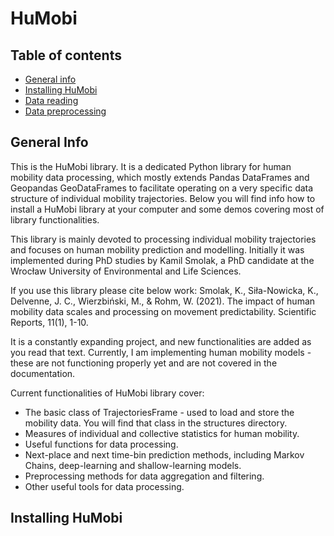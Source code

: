 # HuMobi
 
 ## Table of contents
* [General info](#General-info)
* [Installing HuMobi](#Installing-HuMobi)
* [Data reading](#Data-reading)
* [Data preprocessing](#Data-preprocessing)
 
## General Info
This is the HuMobi library. It is a dedicated Python library for human mobility data processing, which mostly extends Pandas
DataFrames and Geopandas GeoDataFrames to facilitate operating on a very specific data structure of individual mobility trajectories. Below you will find info how to install a HuMobi library at your computer and some demos covering most of library functionalities.

This library is mainly devoted to processing individual mobility trajectories and focuses on human mobility prediction and modelling. Initially it was implemented during PhD studies by Kamil Smolak, a PhD candidate at the Wrocław University of Environmental and Life Sciences.

If you use this library please cite below work:
Smolak, K., Siła-Nowicka, K., Delvenne, J. C., Wierzbiński, M., & Rohm, W. (2021). The impact of human mobility data scales and processing on movement predictability. Scientific Reports, 11(1), 1-10.

It is a constantly expanding project, and new functionalities are added as you read that text. Currently, I am implementing human mobility models - these are not functioning properly yet and are not covered in the documentation.

Current functionalities of HuMobi library cover:
* The basic class of TrajectoriesFrame - used to load and store the mobility data. You will find that class in the
structures directory.
* Measures of individual and collective statistics for human mobility.
* Useful functions for data processing.
* Next-place and next time-bin prediction methods, including Markov Chains, deep-learning and shallow-learning models.
* Preprocessing methods for data aggregation and filtering.
* Other useful tools for data processing.

## Installing HuMobi
